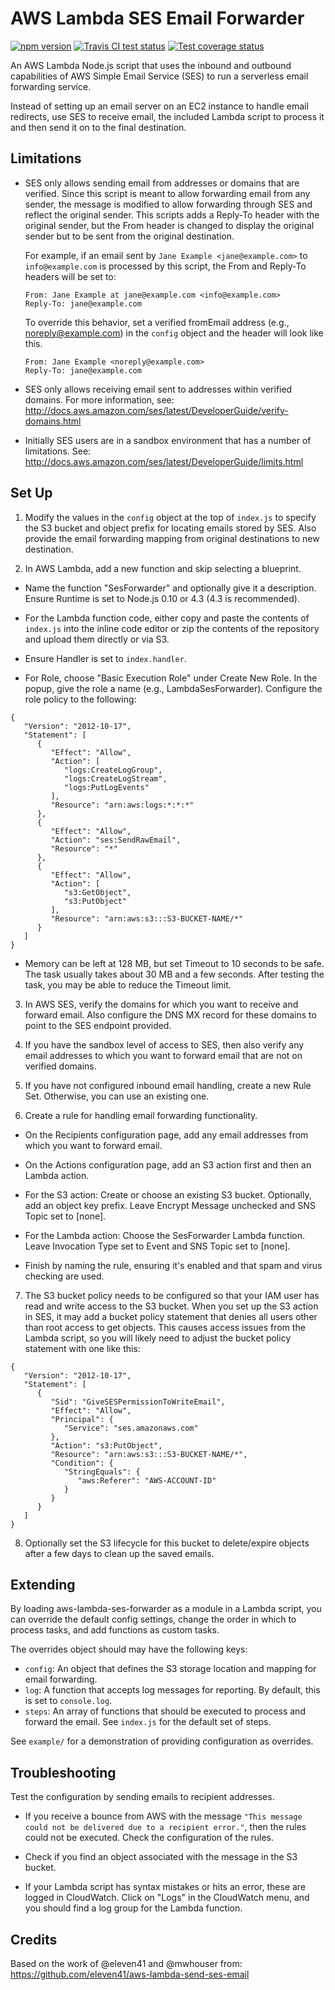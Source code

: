 # AWS Lambda SES Email Forwarder

[![npm version](https://badge.fury.io/js/aws-lambda-ses-forwarder.svg)](https://www.npmjs.com/package/aws-lambda-ses-forwarder)
[![Travis CI test status](https://travis-ci.org/arithmetric/aws-lambda-ses-forwarder.svg?branch=master)](https://travis-ci.org/arithmetric/aws-lambda-ses-forwarder)
[![Test coverage status](https://coveralls.io/repos/github/arithmetric/aws-lambda-ses-forwarder/badge.svg?branch=master)](https://coveralls.io/github/arithmetric/aws-lambda-ses-forwarder?branch=master)

An AWS Lambda Node.js script that uses the inbound and outbound capabilities
of AWS Simple Email Service (SES) to run a serverless email forwarding
service.

Instead of setting up an email server on an EC2 instance to handle email
redirects, use SES to receive email, the included Lambda script to process it
and then send it on to the final destination.

## Limitations

- SES only allows sending email from addresses or domains that are verified.
Since this script is meant to allow forwarding email from any sender, the
message is modified to allow forwarding through SES and reflect the original
sender. This scripts adds a Reply-To header with the original sender, but the
From header is changed to display the original sender but to be sent from the
original destination.

  For example, if an email sent by `Jane Example <jane@example.com>` to
  `info@example.com` is processed by this script, the From and Reply-To headers
  will be set to:

  ```
  From: Jane Example at jane@example.com <info@example.com>
  Reply-To: jane@example.com
  ```

  To override this behavior, set a verified fromEmail address
  (e.g., noreply@example.com) in the `config` object and the header will look
  like this.

  ```
  From: Jane Example <noreply@example.com>
  Reply-To: jane@example.com
  ```

- SES only allows receiving email sent to addresses within verified domains. For
more information, see:
http://docs.aws.amazon.com/ses/latest/DeveloperGuide/verify-domains.html

- Initially SES users are in a sandbox environment that has a number of
limitations. See:
http://docs.aws.amazon.com/ses/latest/DeveloperGuide/limits.html

## Set Up

1. Modify the values in the `config` object at the top of `index.js` to specify
the S3 bucket and object prefix for locating emails stored by SES. Also provide
the email forwarding mapping from original destinations to new destination.

2. In AWS Lambda, add a new function and skip selecting a blueprint.

 - Name the function "SesForwarder" and optionally give it a description. Ensure
 Runtime is set to Node.js 0.10 or 4.3 (4.3 is recommended).

 - For the Lambda function code, either copy and paste the contents of
 `index.js` into the inline code editor or zip the contents of the repository
 and upload them directly or via S3.

 - Ensure Handler is set to `index.handler`.

 - For Role, choose "Basic Execution Role" under Create New Role. In the popup,
 give the role a name (e.g., LambdaSesForwarder). Configure the role policy to
 the following:
 ```
 {
    "Version": "2012-10-17",
    "Statement": [
       {
          "Effect": "Allow",
          "Action": [
             "logs:CreateLogGroup",
             "logs:CreateLogStream",
             "logs:PutLogEvents"
          ],
          "Resource": "arn:aws:logs:*:*:*"
       },
       {
          "Effect": "Allow",
          "Action": "ses:SendRawEmail",
          "Resource": "*"
       },
       {
          "Effect": "Allow",
          "Action": [
             "s3:GetObject",
             "s3:PutObject"
          ],
          "Resource": "arn:aws:s3:::S3-BUCKET-NAME/*"
       }
    ]
 }
 ```

 - Memory can be left at 128 MB, but set Timeout to 10 seconds to be safe. The
 task usually takes about 30 MB and a few seconds. After testing the task, you
 may be able to reduce the Timeout limit.

3. In AWS SES, verify the domains for which you want to receive and forward
email. Also configure the DNS MX record for these domains to point to the SES
endpoint provided.

4. If you have the sandbox level of access to SES, then also verify any email
addresses to which you want to forward email that are not on verified domains.

5. If you have not configured inbound email handling, create a new Rule Set.
Otherwise, you can use an existing one.

6. Create a rule for handling email forwarding functionality.

 - On the Recipients configuration page, add any email addresses from which you
 want to forward email.

 - On the Actions configuration page, add an S3 action first and then an Lambda
 action.

 - For the S3 action: Create or choose an existing S3 bucket. Optionally, add an
 object key prefix. Leave Encrypt Message unchecked and SNS Topic set to [none].

 - For the Lambda action: Choose the SesForwarder Lambda function. Leave
 Invocation Type set to Event and SNS Topic set to [none].

 - Finish by naming the rule, ensuring it's enabled and that spam and virus
 checking are used.

7. The S3 bucket policy needs to be configured so that your IAM user has read
and write access to the S3 bucket. When you set up the S3 action in SES, it may
add a bucket policy statement that denies all users other than root access to
get objects. This causes access issues from the Lambda script, so you will
likely need to adjust the bucket policy statement with one like this:
 ```
 {
    "Version": "2012-10-17",
    "Statement": [
       {
          "Sid": "GiveSESPermissionToWriteEmail",
          "Effect": "Allow",
          "Principal": {
             "Service": "ses.amazonaws.com"
          },
          "Action": "s3:PutObject",
          "Resource": "arn:aws:s3:::S3-BUCKET-NAME/*",
          "Condition": {
             "StringEquals": {
                "aws:Referer": "AWS-ACCOUNT-ID"
             }
          }
       }
    ]
 }
 ```

8. Optionally set the S3 lifecycle for this bucket to delete/expire objects
after a few days to clean up the saved emails.

## Extending

By loading aws-lambda-ses-forwarder as a module in a Lambda script, you can
override the default config settings, change the order in which to process
tasks, and add functions as custom tasks.

The overrides object should may have the following keys:
- `config`: An object that defines the S3 storage location and mapping for
email forwarding.
- `log`: A function that accepts log messages for reporting. By default, this is
set to `console.log`.
- `steps`: An array of functions that should be executed to process and forward
the email. See `index.js` for the default set of steps.

See `example/` for a demonstration of providing configuration as overrides.

## Troubleshooting

Test the configuration by sending emails to recipient addresses.

- If you receive a bounce from AWS with the message `"This message could not be
delivered due to a recipient error."`, then the rules could not be executed.
Check the configuration of the rules.

- Check if you find an object associated with the message in the S3 bucket.

- If your Lambda script has syntax mistakes or hits an error, these are logged
in CloudWatch. Click on "Logs" in the CloudWatch menu, and you should find a log
group for the Lambda function.

## Credits

Based on the work of @eleven41 and @mwhouser from:
https://github.com/eleven41/aws-lambda-send-ses-email
